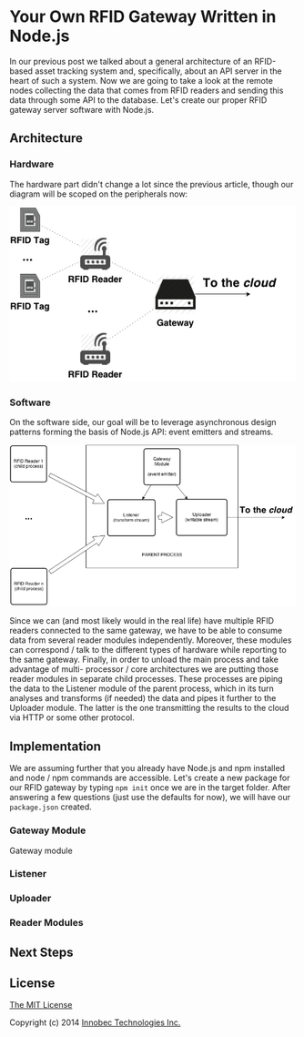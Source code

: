 # Your Own RFID Gateway Written in Node.js 

In our previous post we talked about a general architecture of an RFID-based
asset tracking system and, specifically, about an API server in the heart of
such a system. Now we are going to take a look at the remote nodes collecting
the data that comes from RFID readers and sending this data through some API to
the database. Let's create our proper RFID gateway server software with
Node.js.

## Architecture

### Hardware

The hardware part didn't change a lot since the previous article, though our
diagram will be scoped on the peripherals now:

![RFID Gateway: Hardware Architecture](hardware.png)

### Software

On the software side, our goal will be to leverage asynchronous design patterns
forming the basis of Node.js API: event emitters and streams.

![RFID Gateway: Software Architecture](software.png)

Since we can (and most likely would in the real life) have multiple RFID
readers connected to the same gateway, we have to be able to consume data from
several reader modules independently. Moreover, these modules can correspond /
talk to the different types of hardware while reporting to the same gateway.
Finally, in order to unload the main process and take advantage of multi-
processor / core architectures we are putting those reader modules in separate
child processes. These processes are piping the data to the Listener module of
the parent process, which in its turn analyses and transforms (if needed) the
data and pipes it further to the Uploader module. The latter is the one
transmitting the results to the cloud via HTTP or some other protocol.

## Implementation

We are assuming further that you already have Node.js and npm installed and
node / npm commands are accessible. Let's create a new package for our RFID
gateway by typing `npm init` once we are in the target folder. After
answering a few questions (just use the defaults for now), we will have our
`package.json` created.

### Gateway Module

Gateway module

### Listener

### Uploader

### Reader Modules

## Next Steps

## License

[The MIT License](http://opensource.org/licenses/MIT)

Copyright (c) 2014 [Innobec Technologies Inc.](http://www.innobec.com/)